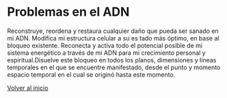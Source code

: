 # Problemas en el ADN

Reconstruye, reordena y restaura cualquier daño que pueda ser sanado en mi ADN. Modifica mi estructura celular a su es tado más óptimo, en base al bloqueo existente. Reconecta y activa todo el potencial posible de mi sistema energético a través de mi ADN para mi crecimiento personal y espiritual.Disuelve este bloqueo en todos los planos, dimensiones y líneas temporales en el que se encuentre manifestado, desde el punto y momento espacio temporal en el cual se originó hasta este momento.

[Volver al inicio](../readme.md)
